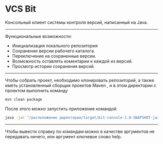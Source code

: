 # **VCS Bit**
Консольный клиент системы контроля версий, написанный на Java.

-----
Функциональные возможности:

- Инициализация локального репозитория
- Сохранение версии рабочего каталога.
- Переключение на сохраненные версии.
- Возможность оставлять коментарии к каждой из версий.
- Просмотр истории сохранения версий.
-----
Чтобы собрать проект, необходимо клонировать репозиторий, а также иметь установленный сборщик проектов Maven , и в этом директории с проектом выполнить команду

``` bash
mvn clean package
```

После этого можно запустить приложение командой

``` bash
java -jar "/расположение директории/target/bit-console-1.0-SNAPSHOT-jar-with-dependencies.jar"
```
-----
Чтобы вывести справку по командам можно в качестве аргументов не передавать ничего, или аргумент ключевое слово help.
